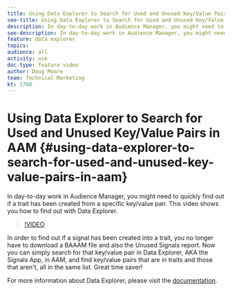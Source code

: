 ```yaml
---
title: Using Data Explorer to Search for Used and Unused Key/Value Pairs in AAM
seo-title: Using Data Explorer to Search for Used and Unused Key/Value Pairs in AAM
description: In day-to-day work in Audience Manager, you might need to quickly find out if a trait has been created from a specific key/value pair. This video shows you how to find out with Data Explorer.
seo-description: In day-to-day work in Audience Manager, you might need to quickly find out if a trait has been created from a specific key/value pair. This video shows you how to find out with Data Explorer.
feature: data explorer
topics: 
audience: all
activity: use
doc-type: feature video
author: Doug Moore
team: Technical Marketing
kt: 1760
---
```


# Using Data Explorer to Search for Used and Unused Key/Value Pairs in AAM {#using-data-explorer-to-search-for-used-and-unused-key-value-pairs-in-aam}

In day-to-day work in Audience Manager, you might need to quickly find out if a trait has been created from a specific key/value pair. This video shows you how to find out with Data Explorer.

>[!VIDEO](https://video.tv.adobe.com/v/25148/?quality=12)

In order to find out if a signal has been created into a trait, you no longer have to download a BAAAM file and also the Unused Signals report. Now you can simply search for that key/value pair in Data Explorer, AKA the Signals App, in AAM, and find key/value pairs that are in traits and those that aren't, all in the same list. Great time saver!

For more information about Data Explorer, please visit the [documentation](https://experiencecloud.adobe.com/resources/help/en_US/aam/data-explorer.html).